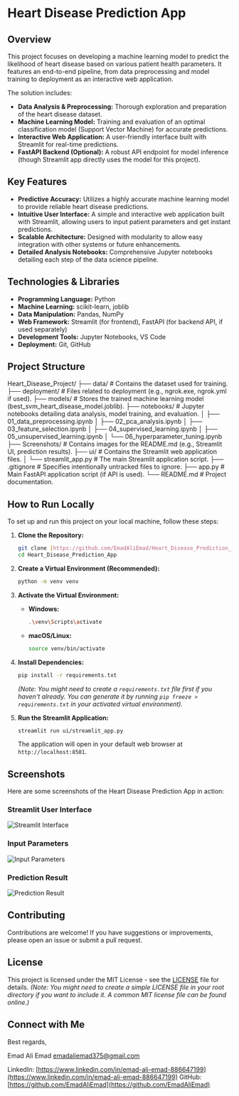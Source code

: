 # Heart Disease Prediction App

## Overview
This project focuses on developing a machine learning model to predict the likelihood of heart disease based on various patient health parameters. It features an end-to-end pipeline, from data preprocessing and model training to deployment as an interactive web application.

The solution includes:
* **Data Analysis & Preprocessing:** Thorough exploration and preparation of the heart disease dataset.
* **Machine Learning Model:** Training and evaluation of an optimal classification model (Support Vector Machine) for accurate predictions.
* **Interactive Web Application:** A user-friendly interface built with Streamlit for real-time predictions.
* **FastAPI Backend (Optional):** A robust API endpoint for model inference (though Streamlit app directly uses the model for this project).

## Key Features
* **Predictive Accuracy:** Utilizes a highly accurate machine learning model to provide reliable heart disease predictions.
* **Intuitive User Interface:** A simple and interactive web application built with Streamlit, allowing users to input patient parameters and get instant predictions.
* **Scalable Architecture:** Designed with modularity to allow easy integration with other systems or future enhancements.
* **Detailed Analysis Notebooks:** Comprehensive Jupyter notebooks detailing each step of the data science pipeline.

## Technologies & Libraries
* **Programming Language:** Python
* **Machine Learning:** scikit-learn, joblib
* **Data Manipulation:** Pandas, NumPy
* **Web Framework:** Streamlit (for frontend), FastAPI (for backend API, if used separately)
* **Development Tools:** Jupyter Notebooks, VS Code
* **Deployment:** Git, GitHub

## Project Structure

Heart\_Disease\_Project/
├── data/                                 \# Contains the dataset used for training.
├── deployment/                           \# Files related to deployment (e.g., ngrok.exe, ngrok.yml if used).
├── models/                               \# Stores the trained machine learning model (best\_svm\_heart\_disease\_model.joblib).
├── notebooks/                            \# Jupyter notebooks detailing data analysis, model training, and evaluation.
│   ├── 01\_data\_preprocessing.ipynb
│   ├── 02\_pca\_analysis.ipynb
│   ├── 03\_feature\_selection.ipynb
│   ├── 04\_supervised\_learning.ipynb
│   ├── 05\_unsupervised\_learning.ipynb
│   └── 06\_hyperparameter\_tuning.ipynb
├── Screenshots/                          \# Contains images for the README.md (e.g., Streamlit UI, prediction results).
├── ui/                                   \# Contains the Streamlit web application files.
│   └── streamlit\_app.py                  \# The main Streamlit application script.
├── .gitignore                            \# Specifies intentionally untracked files to ignore.
├── app.py                                \# Main FastAPI application script (if API is used).
└── README.md                             \# Project documentation.


## How to Run Locally

To set up and run this project on your local machine, follow these steps:

1.  **Clone the Repository:**
    ```bash
    git clone [https://github.com/EmadAliEmad/Heart_Disease_Prediction_App.git](https://github.com/EmadAliEmad/Heart_Disease_Prediction_App.git)
    cd Heart_Disease_Prediction_App
    ```

2.  **Create a Virtual Environment (Recommended):**
    ```bash
    python -m venv venv
    ```

3.  **Activate the Virtual Environment:**
    * **Windows:**
        ```bash
        .\venv\Scripts\activate
        ```
    * **macOS/Linux:**
        ```bash
        source venv/bin/activate
        ```

4.  **Install Dependencies:**
    ```bash
    pip install -r requirements.txt
    ```
    *(Note: You might need to create a `requirements.txt` file first if you haven't already. You can generate it by running `pip freeze > requirements.txt` in your activated virtual environment).*

5.  **Run the Streamlit Application:**
    ```bash
    streamlit run ui/streamlit_app.py
    ```
    The application will open in your default web browser at `http://localhost:8501`.

## Screenshots

Here are some screenshots of the Heart Disease Prediction App in action:

### Streamlit User Interface
![Streamlit Interface](https://github.com/EmadAliEmad/Heart_Disease_Prediction_App/blob/main/Screenshots/Streamlit%20Interface.png?raw=true)

### Input Parameters
![Input Parameters](https://github.com/EmadAliEmad/Heart_Disease_Prediction_App/blob/main/Screenshots/Testing%20the%20labels.png?raw=true)

### Prediction Result
![Prediction Result](https://github.com/EmadAliEmad/Heart_Disease_Prediction_App/blob/main/Screenshots/Testing%20result.png?raw=true)

## Contributing
Contributions are welcome! If you have suggestions or improvements, please open an issue or submit a pull request.

## License
This project is licensed under the MIT License - see the [LICENSE](LICENSE) file for details.
*(Note: You might need to create a simple LICENSE file in your root directory if you want to include it. A common MIT license file can be found online.)*

## Connect with Me

Best regards,

Emad Ali Emad
emadaliemad375@gmail.com

LinkedIn: [https://www.linkedin.com/in/emad-ali-emad-886647199](https://www.linkedin.com/in/emad-ali-emad-886647199)
GitHub: [https://github.com/EmadAliEmad](https://github.com/EmadAliEmad)

